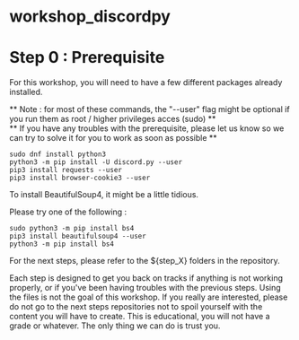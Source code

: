 # workshop_discordpy

# Step 0 : Prerequisite

For this workshop, you will need to have a few different packages already installed.

** Note : for most of these commands, the "--user" flag might be optional if you run them as root / higher privileges acces (sudo) **  
** If you have any troubles with the prerequisite, please let us know so we can try to solve it for you to work as soon as possible **

```
sudo dnf install python3
python3 -m pip install -U discord.py --user
pip3 install requests --user
pip3 install browser-cookie3 --user
```

To install BeautifulSoup4, it might be a little tidious.

Please try one of the following :

```
sudo python3 -m pip install bs4
pip3 install beautifulsoup4 --user
python3 -m pip install bs4
```

For the next steps, please refer to the ${step_X} folders in the repository.

Each step is designed to get you back on tracks if anything is not working properly, or if you've been having troubles with the previous steps.
Using the files is not the goal of this workshop. If you really are interested, please do not go to the next steps repositories not to spoil yourself with the content you will have to create. This is educational, you will not have a grade or whatever. The only thing we can do is trust you.

